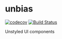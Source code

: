 # unbias
[![codecov](https://codecov.io/gh/Bazooo/unbias/branch/master/graph/badge.svg)](https://codecov.io/gh/Bazooo/unbias)
[![Build Status](https://travis-ci.org/Bazooo/unbias.svg?branch=master)](https://travis-ci.org/Bazooo/unbias)

Unstyled UI components
